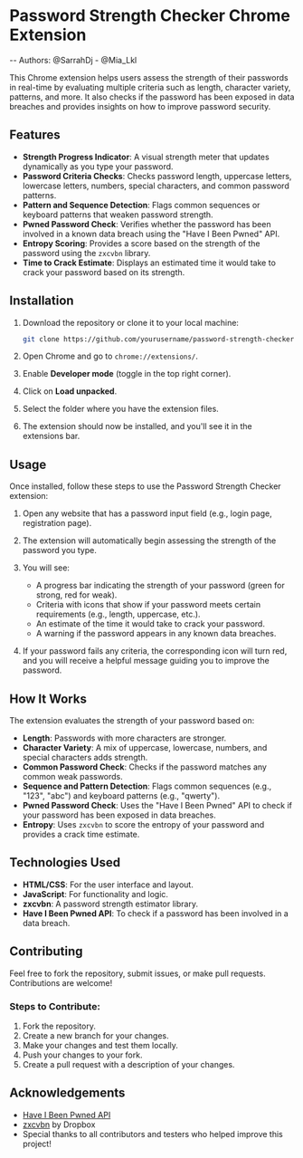# Password Strength Checker Chrome Extension
-- 
Authors: @SarrahDj - @Mia_Lkl

This Chrome extension helps users assess the strength of their passwords in real-time by evaluating multiple criteria such as length, character variety, patterns, and more. It also checks if the password has been exposed in data breaches and provides insights on how to improve password security.

## Features

- **Strength Progress Indicator**: A visual strength meter that updates dynamically as you type your password.
- **Password Criteria Checks**: Checks password length, uppercase letters, lowercase letters, numbers, special characters, and common password patterns.
- **Pattern and Sequence Detection**: Flags common sequences or keyboard patterns that weaken password strength.
- **Pwned Password Check**: Verifies whether the password has been involved in a known data breach using the "Have I Been Pwned" API.
- **Entropy Scoring**: Provides a score based on the strength of the password using the `zxcvbn` library.
- **Time to Crack Estimate**: Displays an estimated time it would take to crack your password based on its strength.

## Installation

1. Download the repository or clone it to your local machine:
    ```bash
    git clone https://github.com/yourusername/password-strength-checker.git
    ```

2. Open Chrome and go to `chrome://extensions/`.

3. Enable **Developer mode** (toggle in the top right corner).

4. Click on **Load unpacked**.

5. Select the folder where you have the extension files.

6. The extension should now be installed, and you'll see it in the extensions bar.

## Usage

Once installed, follow these steps to use the Password Strength Checker extension:

1. Open any website that has a password input field (e.g., login page, registration page).

2. The extension will automatically begin assessing the strength of the password you type.

3. You will see:
   - A progress bar indicating the strength of your password (green for strong, red for weak).
   - Criteria with icons that show if your password meets certain requirements (e.g., length, uppercase, etc.).
   - An estimate of the time it would take to crack your password.
   - A warning if the password appears in any known data breaches.

4. If your password fails any criteria, the corresponding icon will turn red, and you will receive a helpful message guiding you to improve the password.

## How It Works

The extension evaluates the strength of your password based on:

- **Length**: Passwords with more characters are stronger.
- **Character Variety**: A mix of uppercase, lowercase, numbers, and special characters adds strength.
- **Common Password Check**: Checks if the password matches any common weak passwords.
- **Sequence and Pattern Detection**: Flags common sequences (e.g., "123", "abc") and keyboard patterns (e.g., "qwerty").
- **Pwned Password Check**: Uses the "Have I Been Pwned" API to check if your password has been exposed in data breaches.
- **Entropy**: Uses `zxcvbn` to score the entropy of your password and provides a crack time estimate.

## Technologies Used

- **HTML/CSS**: For the user interface and layout.
- **JavaScript**: For functionality and logic.
- **zxcvbn**: A password strength estimator library.
- **Have I Been Pwned API**: To check if a password has been involved in a data breach.

## Contributing

Feel free to fork the repository, submit issues, or make pull requests. Contributions are welcome!

### Steps to Contribute:

1. Fork the repository.
2. Create a new branch for your changes.
3. Make your changes and test them locally.
4. Push your changes to your fork.
5. Create a pull request with a description of your changes.

## Acknowledgements

- [Have I Been Pwned API](https://haveibeenpwned.com/API)
- [zxcvbn](https://github.com/dropbox/zxcvbn) by Dropbox
- Special thanks to all contributors and testers who helped improve this project!

